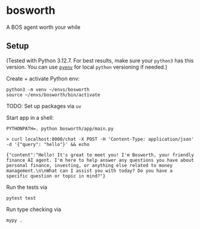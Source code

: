 # bosworth
A BOS agent worth your while


## Setup 

(Tested with Python 3.12.7.
For best results, make sure your `python3` has this version.
You can use [`pyenv`](https://github.com/pyenv/pyenv) for local `python` versioning if needed.)



Create + activate Python env:

```
python3 -m venv ~/envs/bosworth
source ~/envs/bosworth/bin/activate
```

TODO: Set up packages via `uv`

Start app in a shell:
```
PYTHONPATH=. python bosworth/app/main.py
```


```
> curl localhost:8000/chat -X POST -H 'Content-Type: application/json' -d '{"query": "hello"}' && echo

{"content":"Hello! It's great to meet you! I'm Bosworth, your friendly finance AI agent. I'm here to help answer any questions you have about personal finance, investing, or anything else related to money management.\n\nWhat can I assist you with today? Do you have a specific question or topic in mind?"}
```

Run the tests via
```
pytest test
```

Run type checking via
```
mypy .
```